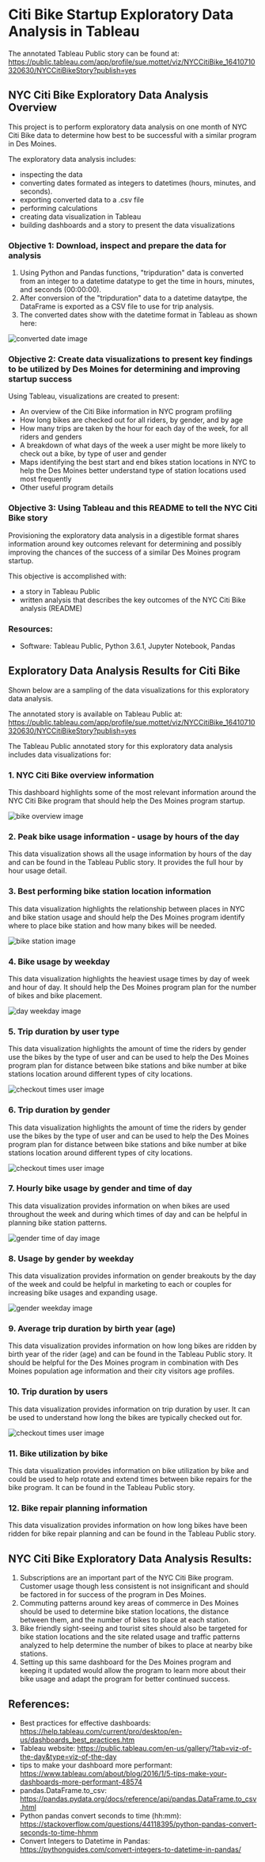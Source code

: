 # Citi Bike Startup Exploratory Data Analysis in Tableau

The annotated Tableau Public story can be found at: https://public.tableau.com/app/profile/sue.mottet/viz/NYCCitiBike_16410710320630/NYCCitiBikeStory?publish=yes

## NYC Citi Bike Exploratory Data Analysis Overview

This project is to perform exploratory data analysis on one month of NYC Citi Bike data to determine how best to be successful with a similar program in Des Moines.

The exploratory data analysis includes: 

* inspecting the data
* converting dates formated as integers to datetimes (hours, minutes, and seconds).
* exporting converted data to a .csv file
* performing calculations
* creating data visualization in Tableau
* building dashboards and a story to present the data visualizations

### Objective 1: Download, inspect and prepare the data for analysis

1. Using Python and Pandas functions, "tripduration" data is converted from an integer to a datetime datatype to get the time in hours, minutes, and seconds (00:00:00). 
2. After conversion of the "tripduration" data to a datetime dataytpe, the DataFrame is exported as a CSV file to use for trip analysis.
3. The converted dates show with the datetime format in Tableau as shown here:

![converted date image](/Resources/trip_duration_minutes_conversion.png)

### Objective 2: Create data visualizations to present key findings to be utilized by Des Moines for determining and improving startup success

Using Tableau, visualizations are created to present:

- An overview of the Citi Bike information in NYC program profiling
- How long bikes are checked out for all riders, by gender, and by age
- How many trips are taken by the hour for each day of the week, for all riders and genders
- A breakdown of what days of the week a user might be more likely to check out a bike, by type of user and gender
- Maps identifying the best start and end bikes station locations in NYC to help the Des Moines better understand type of station locations used most frequently
- Other useful program details

### Objective 3: Using Tableau and this README to tell the NYC Citi Bike story
Provisioning the exploratory data analysis in a digestible format shares information around key outcomes relevant for determining and possibly improving the chances of the success of a similar Des Moines program startup.

This objective is accomplished with:

 - a story in Tableau Public
 - written analysis that describes the key outcomes of the NYC Citi Bike analysis (README)

### Resources: 

- Software: Tableau Public, Python 3.6.1, Jupyter Notebook, Pandas

## Exploratory Data Analysis Results for Citi Bike

Shown below are a sampling of the data visualizations for this exploratory data analysis. 

The annotated story is available on Tableau Public at:
https://public.tableau.com/app/profile/sue.mottet/viz/NYCCitiBike_16410710320630/NYCCitiBikeStory?publish=yes

The Tableau Public annotated story for this exploratory data analysis includes data visualizations for:

### 1. NYC Citi Bike overview information

This dashboard highlights some of the most relevant information around the NYC Citi Bike program that should help the Des Moines program startup.

![bike overview image](/Resources/overview.png)

### 2. Peak bike usage information - usage by hours of the day

This data visualization shows all the usage information by hours of the day and can be found in the Tableau Public story. It provides the full hour by hour usage detail.

### 3. Best performing bike station location information

This data visualization highlights the relationship between places in NYC and bike station usage and should help the Des Moines program identify where to place bike station and how many bikes will be needed.

![bike station image](/Resources/best_start_end_locations.png)

### 4. Bike usage by weekday

This data visualization highlights the heaviest usage times by day of week and hour of day. It should help the Des Moines program plan for the number of bikes and bike placement.

![day weekday image](/Resources/trips_by_weekday_per_hour.png)

### 5. Trip duration by user type

This data visualization highlights the amount of time the riders by gender use the bikes by the type of user and can be used to help the Des Moines program plan for distance between bike stations and bike number at bike stations location around different types of city locations.

![checkout times user image](/Resources/checkout_times_by_usertype.png)

### 6. Trip duration by gender

This data visualization highlights the amount of time the riders by gender use the bikes by the type of user and can be used to help the Des Moines program plan for distance between bike stations and bike number at bike stations location around different types of city locations.

![checkout times user image](/Resources/checkout_times_by_gender.png)

### 7. Hourly bike usage by gender and time of day

This data visualization provides information on when bikes are used throughout the week and during which times of day and can be helpful in planning bike station patterns.

![gender time of day image](/Resources/trips_by_gender_weekday_per_hour.png)

### 8. Usage by gender by weekday

This data visualization provides information on gender breakouts by the day of the week and could be helpful in marketing to each or couples for increasing bike usages and expanding usage.

![gender weekday image](/Resources/user_trips_by_gender_by_weekday.png)

### 9. Average trip duration by birth year (age)

This data visualization provides information on how long bikes are ridden by birth year of the rider (age) and can be found in the Tableau Public story. It should be helpful for the Des Moines program in combination with Des Moines population age information and their city visitors age profiles.

### 10. Trip duration by users

This data visualization provides information on trip duration by user. It can be used to understand how long the bikes are typically checked out for.

![checkout times user image](/Resources/checkout_times_for_users.png)

### 11. Bike utilization by bike 

This data visualization provides information on bike utilization by bike and could be used to help rotate and extend times between bike repairs for the bike program. It can be found in the Tableau Public story.

### 12. Bike repair planning information

This data visualization provides information on how long bikes have been ridden for bike repair planning and can be found in the Tableau Public story.

## NYC Citi Bike Exploratory Data Analysis Results:

1. Subscriptions are an important part of the NYC Citi Bike program. Customer usage though less consistent is not insignificant and should be factored in for success of the program in Des Moines.
2. Commuting patterns around key areas of commerce in Des Moines should be used to determine bike station locations, the distance between them, and the number of bikes to place at each station.
3. Bike friendly sight-seeing and tourist sites should also be targeted for bike station locations and the site related usage and traffic patterns analyzed to help determine the number of bikes to place at nearby bike stations.
4. Setting up this same dashboard for the Des Moines program and keeping it updated would allow the program to learn more about their bike usage and adapt the program for better continued success.

## References:
* Best practices for effective dashboards: https://help.tableau.com/current/pro/desktop/en-us/dashboards_best_practices.htm
* Tableau website: https://public.tableau.com/en-us/gallery/?tab=viz-of-the-day&type=viz-of-the-day
* tips to make your dashboard more performant: https://www.tableau.com/about/blog/2016/1/5-tips-make-your-dashboards-more-performant-48574
* pandas.DataFrame.to_csv: https://pandas.pydata.org/docs/reference/api/pandas.DataFrame.to_csv.html
* Python pandas convert seconds to time (hh:mm): https://stackoverflow.com/questions/44118395/python-pandas-convert-seconds-to-time-hhmm
* Convert Integers to Datetime in Pandas: https://pythonguides.com/convert-integers-to-datetime-in-pandas/